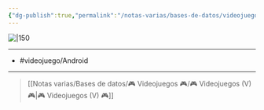 ```yaml
---
{"dg-publish":true,"permalink":"/notas-varias/bases-de-datos/videojuegos/v-kingdom-rush-origins/"}
---
```



![|150](https://images.igdb.com/igdb/image/upload/t_cover_big/co1snw.jpg)

---

- #videojuego/Android 

---

> [[Notas varias/Bases de datos/🎮 Videojuegos 🎮/🎮 Videojuegos (V) 🎮\|🎮 Videojuegos (V) 🎮]]